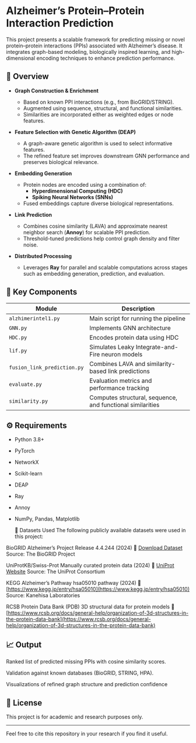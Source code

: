 # Alzheimer’s Protein–Protein Interaction Prediction

This project presents a scalable framework for predicting missing or novel protein–protein interactions (PPIs) associated with Alzheimer’s disease. It integrates graph-based modeling, biologically inspired learning, and high-dimensional encoding techniques to enhance prediction performance.

## 🔬 Overview

- **Graph Construction & Enrichment**
  - Based on known PPI interactions (e.g., from BioGRID/STRING).
  - Augmented using sequence, structural, and functional similarities.
  - Similarities are incorporated either as weighted edges or node features.

- **Feature Selection with Genetic Algorithm (DEAP)**
  - A graph-aware genetic algorithm is used to select informative features.
  - The refined feature set improves downstream GNN performance and preserves biological relevance.

- **Embedding Generation**
  - Protein nodes are encoded using a combination of:
    - **Hyperdimensional Computing (HDC)**
    - **Spiking Neural Networks (SNNs)**
  - Fused embeddings capture diverse biological representations.

- **Link Prediction**
  - Combines cosine similarity (LAVA) and approximate nearest neighbor search (**Annoy**) for scalable PPI prediction.
  - Threshold-tuned predictions help control graph density and filter noise.

- **Distributed Processing**
  - Leverages **Ray** for parallel and scalable computations across stages such as embedding generation, prediction, and evaluation.

## 🧠 Key Components

| Module                  | Description |
|-------------------------|-------------|
| `alzhimerintel1.py`     | Main script for running the pipeline |
| `GNN.py`                | Implements GNN architecture |
| `HDC.py`                | Encodes protein data using HDC |
| `lif.py`                | Simulates Leaky Integrate-and-Fire neuron models |
| `fusion_link_prediction.py` | Combines LAVA and similarity-based link predictions |
| `evaluate.py`           | Evaluation metrics and performance tracking |
| `similarity.py`         | Computes structural, sequence, and functional similarities |

## ⚙️ Requirements

- Python 3.8+
- PyTorch
- NetworkX
- Scikit-learn
- DEAP
- Ray
- Annoy
- NumPy, Pandas, Matplotlib

  🧬 Datasets Used
The following publicly available datasets were used in this project:

BioGRID Alzheimer’s Project
Release 4.4.244 (2024)
🔗 [Download Dataset](https://downloads.thebiogrid.org/File/BioGRID/Release-Archive/BIOGRID-4.4.244/BIOGRID-PROJECT-alzheimers_disease_project-4.4.244.zip)
Source: The BioGRID Project

UniProtKB/Swiss-Prot
Manually curated protein data (2024)
🔗 [UniProt Website](https://www.uniprot.org/uniprotkb)
Source: The UniProt Consortium

KEGG Alzheimer’s Pathway
hsa05010 pathway (2024)
🔗 [https://www.kegg.jp/entry/hsa05010](https://www.kegg.jp/entry/hsa05010)
Source: Kanehisa Laboratories

RCSB Protein Data Bank (PDB)
3D structural data for protein models
🔗 [https://www.rcsb.org/docs/general-help/organization-of-3d-structures-in-the-protein-data-bank](https://www.rcsb.org/docs/general-help/organization-of-3d-structures-in-the-protein-data-bank)

## 📈 Output
Ranked list of predicted missing PPIs with cosine similarity scores.

Validation against known databases (BioGRID, STRING, HPA).

Visualizations of refined graph structure and prediction confidence

## 📜 License

This project is for academic and research purposes only.

---

Feel free to cite this repository in your research if you find it useful.
